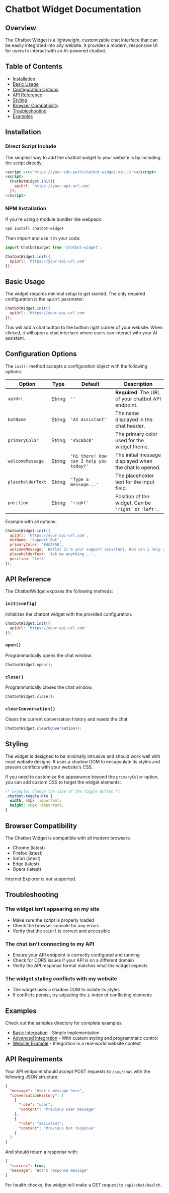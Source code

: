 # Chatbot Widget Documentation

## Overview

The Chatbot Widget is a lightweight, customizable chat interface that can be easily integrated into any website. It provides a modern, responsive UI for users to interact with an AI-powered chatbot.

## Table of Contents

- [Installation](#installation)
- [Basic Usage](#basic-usage)
- [Configuration Options](#configuration-options)
- [API Reference](#api-reference)
- [Styling](#styling)
- [Browser Compatibility](#browser-compatibility)
- [Troubleshooting](#troubleshooting)
- [Examples](#examples)

## Installation

### Direct Script Include

The simplest way to add the chatbot widget to your website is by including the script directly:

```html
<script src="https://your-cdn-path/chatbot-widget.min.js"></script>
<script>
  ChatbotWidget.init({
    apiUrl: 'https://your-api-url.com'
  });
</script>
```

### NPM Installation

If you're using a module bundler like webpack:

```bash
npm install chatbot-widget
```

Then import and use it in your code:

```javascript
import ChatbotWidget from 'chatbot-widget';

ChatbotWidget.init({
  apiUrl: 'https://your-api-url.com'
});
```

## Basic Usage

The widget requires minimal setup to get started. The only required configuration is the `apiUrl` parameter:

```javascript
ChatbotWidget.init({
  apiUrl: 'https://your-api-url.com'
});
```

This will add a chat button to the bottom right corner of your website. When clicked, it will open a chat interface where users can interact with your AI assistant.

## Configuration Options

The `init()` method accepts a configuration object with the following options:

| Option | Type | Default | Description |
|--------|------|---------|-------------|
| `apiUrl` | String | `''` | **Required**. The URL of your chatbot API endpoint. |
| `botName` | String | `'AI Assistant'` | The name displayed in the chat header. |
| `primaryColor` | String | `'#5c6bc0'` | The primary color used for the widget theme. |
| `welcomeMessage` | String | `'Hi there! How can I help you today?'` | The initial message displayed when the chat is opened. |
| `placeholderText` | String | `'Type a message...'` | The placeholder text for the input field. |
| `position` | String | `'right'` | Position of the widget. Can be `'right'` or `'left'`. |

Example with all options:

```javascript
ChatbotWidget.init({
  apiUrl: 'https://your-api-url.com',
  botName: 'Support Bot',
  primaryColor: '#4CAF50',
  welcomeMessage: 'Hello! I\'m your support assistant. How can I help you today?',
  placeholderText: 'Ask me anything...',
  position: 'left'
});
```

## API Reference

The ChatbotWidget exposes the following methods:

### `init(config)`

Initializes the chatbot widget with the provided configuration.

```javascript
ChatbotWidget.init({
  apiUrl: 'https://your-api-url.com'
});
```

### `open()`

Programmatically opens the chat window.

```javascript
ChatbotWidget.open();
```

### `close()`

Programmatically closes the chat window.

```javascript
ChatbotWidget.close();
```

### `clearConversation()`

Clears the current conversation history and resets the chat.

```javascript
ChatbotWidget.clearConversation();
```

## Styling

The widget is designed to be minimally intrusive and should work well with most website designs. It uses a shadow DOM to encapsulate its styles and prevent conflicts with your website's CSS.

If you need to customize the appearance beyond the `primaryColor` option, you can add custom CSS to target the widget elements:

```css
/* Example: Change the size of the toggle button */
.chatbot-toggle-btn {
  width: 60px !important;
  height: 60px !important;
}
```

## Browser Compatibility

The Chatbot Widget is compatible with all modern browsers:

- Chrome (latest)
- Firefox (latest)
- Safari (latest)
- Edge (latest)
- Opera (latest)

Internet Explorer is not supported.

## Troubleshooting

### The widget isn't appearing on my site

- Make sure the script is properly loaded
- Check the browser console for any errors
- Verify that the `apiUrl` is correct and accessible

### The chat isn't connecting to my API

- Ensure your API endpoint is correctly configured and running
- Check for CORS issues if your API is on a different domain
- Verify the API response format matches what the widget expects

### The widget styling conflicts with my website

- The widget uses a shadow DOM to isolate its styles
- If conflicts persist, try adjusting the z-index of conflicting elements

## Examples

Check out the samples directory for complete examples:

- [Basic Integration](../samples/basic-integration.html) - Simple implementation
- [Advanced Integration](../samples/advanced-integration.html) - With custom styling and programmatic control
- [Website Example](../samples/website-example.html) - Integration in a real-world website context

## API Requirements

Your API endpoint should accept POST requests to `/api/chat` with the following JSON structure:

```json
{
  "message": "User's message here",
  "conversationHistory": [
    {
      "role": "user",
      "content": "Previous user message"
    },
    {
      "role": "assistant",
      "content": "Previous bot response"
    }
  ]
}
```

And should return a response with:

```json
{
  "success": true,
  "message": "Bot's response message"
}
```

For health checks, the widget will make a GET request to `/api/chat/health`.
